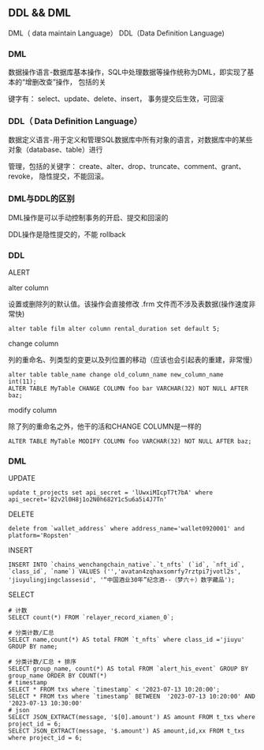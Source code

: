 ## DDL && DML

DML（ data maintain Language）
DDL（Data Definition Language)

### DML

数据操作语言-数据库基本操作，SQL中处理数据等操作统称为DML，即实现了基本的“增删改查”操作， 包括的关

键字有： select、update、delete、insert， 事务提交后生效，可回滚

### DDL（ Data Definition Language）

数据定义语言-用于定义和管理SQL数据库中所有对象的语言，对数据库中的某些对象（database、table）进行

管理，包括的关键字： create、alter、drop、truncate、comment、grant、revoke， 隐性提交，不能回滚。



### DML与DDL的区别

DML操作是可以手动控制事务的开启、提交和回滚的

DDL操作是隐性提交的，不能 rollback

### DDL

ALERT 

alter column

设置或删除列的默认值。该操作会直接修改 .frm 文件而不涉及表数据(操作速度非常快)

```mysql
alter table film alter column rental_duration set default 5;  
```

change column

列的重命名、列类型的变更以及列位置的移动（应该也会引起表的重建，非常慢）

```mysql
alter table table_name change old_column_name new_column_name  int(11);
ALTER TABLE MyTable CHANGE COLUMN foo bar VARCHAR(32) NOT NULL AFTER baz; 
```

modify column

除了列的重命名之外，他干的活和CHANGE COLUMN是一样的

```
ALTER TABLE MyTable MODIFY COLUMN foo VARCHAR(32) NOT NULL AFTER baz;
```



### DML

UPDATE

```mysql
update t_projects set api_secret = 'lUwxiMIcpT7t7bA' where api_secret='82v2l0H8j1o2N0h682Y1c5u6a5i4J7Tn'
```

DELETE

```
delete from `wallet_address` where address_name='wallet0920001' and platform='Ropsten'
```

INSERT

```
INSERT INTO `chains_wenchangchain_native`.`t_nfts` (`id`, `nft_id`, `class_id`, `name`) VALUES ('','avatan4zqhaxsomrfy7rztpi7jvotl2s', 'jiuyulingjingclassesid', '“中国酒业30年”纪念酒--（梦六＋）数字藏品');
```

SELECT

```
# 计数
SELECT count(*) FROM `relayer_record_xiamen_0`;

# 分类计数/汇总
SELECT name,count(*) AS total FROM `t_nfts` where class_id ='jiuyu' GROUP BY name;

# 分类计数/汇总 + 排序
SELECT group_name, count(*) AS total FROM `alert_his_event` GROUP BY group_name ORDER BY COUNT(*)
# timestamp
SELECT * FROM txs where `timestamp` < '2023-07-13 10:20:00';
SELECT * FROM txs where `timestamp` BETWEEN  '2023-07-13 10:20:00' AND '2023-07-13 10:30:00'
# json
SELECT JSON_EXTRACT(message, '$[0].amount') AS amount FROM t_txs where project_id = 6;
SELECT JSON_EXTRACT(message, '$.amount') AS amount,id,xx FROM t_txs where project_id = 6;




```

